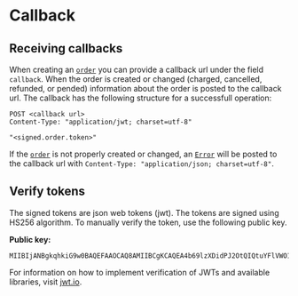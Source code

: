 # Callback

## Receiving callbacks

When creating an [`order`](./reference.html#order) you can provide a callback url under the field `callback`. 
When the order is created or changed (charged, cancelled, refunded, or pended) information about the order is posted to the callback url.
The callback has the following structure for a successfull operation: 

``` {1}
POST <callback url>
Content-Type: "application/jwt; charset=utf-8"

"<signed.order.token>"
```

If the [`order`](./reference.html#order) is not properly created or changed, an [`Error`](../common/error.html#error) will be posted to the callback url with `Content-Type: "application/json; charset=utf-8"`.

## Verify tokens
The signed tokens are json web tokens (jwt). The tokens are signed using HS256 algorithm. To manually verify the token, use the following public key. 

**Public key:**
```
MIIBIjANBgkqhkiG9w0BAQEFAAOCAQ8AMIIBCgKCAQEA4b69lzXDidPJ2OtQIQtuYFlVWO1IBDXvN8iWyFph3HSP18EWCdZ6+5RcMgdyEfxWByurM7kbCgORMGqBm66n8XNBs78Rkva3jMudSoOHunsfI3Iu75dd8DJp3J2plti2eudbRw9v7T8F7f+MG9kITwXH5LHJ/bTA9R5JurcsyNY51iGpZ5spI+59GgJ8NomMyFKwkYcyPU3Elg+XiEK2vSmG3Onigo7Xo76CXPAyTRilwfvyNYM1s6a2P31fm8e0y98bwPxiv/qVNOQ8xu409R8gMC9ieyPeuR6pRR9/IK0vdcL62NhRQov6rd89exAxte909dpCHVqeDpSyNfgu6wIDAQAB
```


For information on how to implement verification of JWTs and available libraries, visit [jwt.io](https://jwt.io).